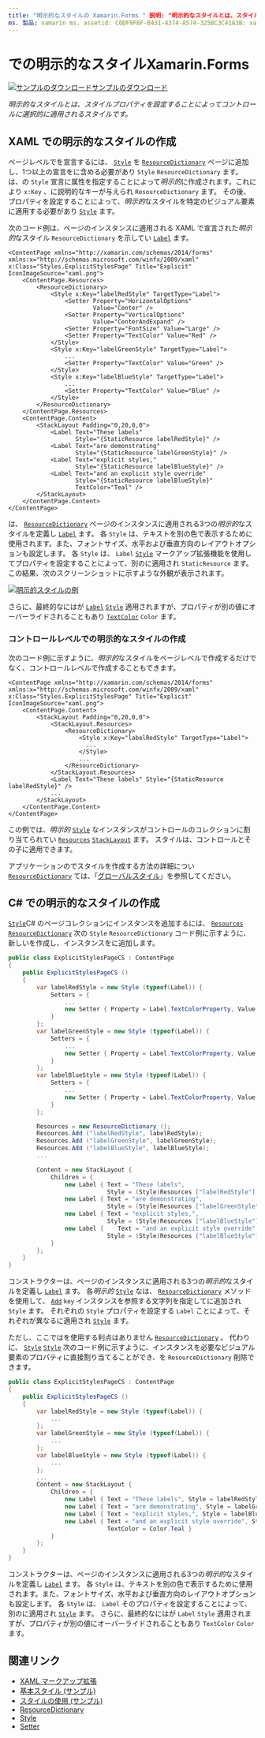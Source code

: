 ```yaml
---
title: "明示的なスタイルの Xamarin.Forms " 説明: "明示的なスタイルとは、スタイルプロパティを設定することによってコントロールに選択的に適用されるスタイルです。 この記事では、アプリケーションでの明示的なスタイルの使用方法について説明 Xamarin.Forms します。 "
ms. 製品: xamarin ms. assetid: C0DF9F8F-B431-4374-A574-325BC3C41A3B: xamarin-forms author: davidbritch ms. author: dabritch ms. date: 02/17/2016 no loc: [ Xamarin.Forms , Xamarin.Essentials ]
---
```


# <a name="explicit-styles-in-xamarinforms"></a>での明示的なスタイルXamarin.Forms

[![サンプルのダウンロード](~/media/shared/download.png)サンプルのダウンロード](https://docs.microsoft.com/samples/xamarin/xamarin-forms-samples/userinterface-styles-basicstyles)

_明示的なスタイルとは、スタイルプロパティを設定することによってコントロールに選択的に適用されるスタイルです。_

## <a name="create-an-explicit-style-in-xaml"></a>XAML での明示的なスタイルの作成

ページレベルでを宣言するには、 [`Style`](xref:Xamarin.Forms.Style) を [`ResourceDictionary`](xref:Xamarin.Forms.ResourceDictionary) ページに追加し、1つ以上の宣言をに含める必要があり `Style` `ResourceDictionary` ます。 は、の `Style` 宣言に属性を指定することによって*明示的*に作成されます。これにより `x:Key` 、に説明的なキーが与えられ `ResourceDictionary` ます。 その後、プロパティを設定することによって、*明示的*なスタイルを特定のビジュアル要素に適用する必要があり [`Style`](xref:Xamarin.Forms.NavigableElement.Style) ます。

次のコード例は、ページのインスタンスに適用される XAML で宣言された*明示的*なスタイル `ResourceDictionary` を示してい [`Label`](xref:Xamarin.Forms.Label) ます。

```xaml
<ContentPage xmlns="http://xamarin.com/schemas/2014/forms" xmlns:x="http://schemas.microsoft.com/winfx/2009/xaml" x:Class="Styles.ExplicitStylesPage" Title="Explicit" IconImageSource="xaml.png">
    <ContentPage.Resources>
        <ResourceDictionary>
            <Style x:Key="labelRedStyle" TargetType="Label">
                <Setter Property="HorizontalOptions"
                        Value="Center" />
                <Setter Property="VerticalOptions"
                        Value="CenterAndExpand" />
                <Setter Property="FontSize" Value="Large" />
                <Setter Property="TextColor" Value="Red" />
            </Style>
            <Style x:Key="labelGreenStyle" TargetType="Label">
                ...
                <Setter Property="TextColor" Value="Green" />
            </Style>
            <Style x:Key="labelBlueStyle" TargetType="Label">
                ...
                <Setter Property="TextColor" Value="Blue" />
            </Style>
        </ResourceDictionary>
    </ContentPage.Resources>
    <ContentPage.Content>
        <StackLayout Padding="0,20,0,0">
            <Label Text="These labels"
                   Style="{StaticResource labelRedStyle}" />
            <Label Text="are demonstrating"
                   Style="{StaticResource labelGreenStyle}" />
            <Label Text="explicit styles,"
                   Style="{StaticResource labelBlueStyle}" />
            <Label Text="and an explicit style override"
                   Style="{StaticResource labelBlueStyle}"
                   TextColor="Teal" />
        </StackLayout>
    </ContentPage.Content>
</ContentPage>
```

は、 [`ResourceDictionary`](xref:Xamarin.Forms.ResourceDictionary) ページのインスタンスに適用される3つの*明示的*なスタイルを定義し [`Label`](xref:Xamarin.Forms.Label) ます。 各 `Style` は、テキストを別の色で表示するために使用されます。また、フォントサイズ、水平および垂直方向のレイアウトオプションも設定します。 各 `Style` は、 `Label` [`Style`](xref:Xamarin.Forms.NavigableElement.Style) マークアップ拡張機能を使用してプロパティを設定することによって、別のに適用され `StaticResource` ます。 この結果、次のスクリーンショットに示すような外観が表示されます。

[![明示的スタイルの例](explicit-images/explicit-styles.png)](explicit-images/explicit-styles-large.png#lightbox)

さらに、最終的なにはが [`Label`](xref:Xamarin.Forms.Label) [`Style`](xref:Xamarin.Forms.Style) 適用されますが、プロパティが別の値にオーバーライドされることもあり [`TextColor`](xref:Xamarin.Forms.Label.TextColor) `Color` ます。

### <a name="create-an-explicit-style-at-the-control-level"></a>コントロールレベルでの明示的なスタイルの作成

次のコード例に示すように、*明示的*なスタイルをページレベルで作成するだけでなく、コントロールレベルで作成することもできます。

```xaml
<ContentPage xmlns="http://xamarin.com/schemas/2014/forms" xmlns:x="http://schemas.microsoft.com/winfx/2009/xaml" x:Class="Styles.ExplicitStylesPage" Title="Explicit" IconImageSource="xaml.png">
    <ContentPage.Content>
        <StackLayout Padding="0,20,0,0">
            <StackLayout.Resources>
                <ResourceDictionary>
                    <Style x:Key="labelRedStyle" TargetType="Label">
                      ...
                    </Style>
                    ...
                </ResourceDictionary>
            </StackLayout.Resources>
            <Label Text="These labels" Style="{StaticResource labelRedStyle}" />
            ...
        </StackLayout>
    </ContentPage.Content>
</ContentPage>
```

この例では、*明示的* [`Style`](xref:Xamarin.Forms.Style) なインスタンスがコントロールのコレクションに割り当てられてい [`Resources`](xref:Xamarin.Forms.VisualElement.Resources) [`StackLayout`](xref:Xamarin.Forms.StackLayout) ます。 スタイルは、コントロールとその子に適用できます。

アプリケーションのでスタイルを作成する方法の詳細につい [`ResourceDictionary`](xref:Xamarin.Forms.ResourceDictionary) ては、「[グローバルスタイル](~/xamarin-forms/user-interface/styles/application.md)」を参照してください。

## <a name="create-an-explicit-style-in-c35"></a>C&#35; での明示的なスタイルの作成

[`Style`](xref:Xamarin.Forms.Style)C# のページコレクションにインスタンスを追加するには、 [`Resources`](xref:Xamarin.Forms.VisualElement.Resources) [`ResourceDictionary`](xref:Xamarin.Forms.ResourceDictionary) 次の `Style` `ResourceDictionary` コード例に示すように、新しいを作成し、インスタンスをに追加します。

```csharp
public class ExplicitStylesPageCS : ContentPage
{
    public ExplicitStylesPageCS ()
    {
        var labelRedStyle = new Style (typeof(Label)) {
            Setters = {
                ...
                new Setter { Property = Label.TextColorProperty, Value = Color.Red    }
            }
        };
        var labelGreenStyle = new Style (typeof(Label)) {
            Setters = {
                ...
                new Setter { Property = Label.TextColorProperty, Value = Color.Green }
            }
        };
        var labelBlueStyle = new Style (typeof(Label)) {
            Setters = {
                ...
                new Setter { Property = Label.TextColorProperty, Value = Color.Blue }
            }
        };

        Resources = new ResourceDictionary ();
        Resources.Add ("labelRedStyle", labelRedStyle);
        Resources.Add ("labelGreenStyle", labelGreenStyle);
        Resources.Add ("labelBlueStyle", labelBlueStyle);
        ...

        Content = new StackLayout {
            Children = {
                new Label { Text = "These labels",
                            Style = (Style)Resources ["labelRedStyle"] },
                new Label { Text = "are demonstrating",
                            Style = (Style)Resources ["labelGreenStyle"] },
                new Label { Text = "explicit styles,",
                            Style = (Style)Resources ["labelBlueStyle"] },
                new Label {    Text = "and an explicit style override",
                            Style = (Style)Resources ["labelBlueStyle"], TextColor = Color.Teal }
            }
        };
    }
}
```

コンストラクターは、ページのインスタンスに適用される3つの*明示的*なスタイルを定義し [`Label`](xref:Xamarin.Forms.Label) ます。 各*明示的* [`Style`](xref:Xamarin.Forms.Style) なは、 [`ResourceDictionary`](xref:Xamarin.Forms.ResourceDictionary) メソッドを使用して、 [`Add`](xref:Xamarin.Forms.ResourceDictionary.Add(System.String,System.Object)) `key` インスタンスを参照する文字列を指定してに追加され `Style` ます。 それぞれの `Style` プロパティを設定する `Label` ことによって、それぞれが異なるに適用され [`Style`](xref:Xamarin.Forms.NavigableElement.Style) ます。

ただし、ここではを使用する利点はありません [`ResourceDictionary`](xref:Xamarin.Forms.ResourceDictionary) 。 代わりに、 [`Style`](xref:Xamarin.Forms.Style) [`Style`](xref:Xamarin.Forms.NavigableElement.Style) 次のコード例に示すように、インスタンスを必要なビジュアル要素のプロパティに直接割り当てることができ、を `ResourceDictionary` 削除できます。

```csharp
public class ExplicitStylesPageCS : ContentPage
{
    public ExplicitStylesPageCS ()
    {
        var labelRedStyle = new Style (typeof(Label)) {
            ...
        };
        var labelGreenStyle = new Style (typeof(Label)) {
            ...
        };
        var labelBlueStyle = new Style (typeof(Label)) {
            ...
        };
        ...
        Content = new StackLayout {
            Children = {
                new Label { Text = "These labels", Style = labelRedStyle },
                new Label { Text = "are demonstrating", Style = labelGreenStyle },
                new Label { Text = "explicit styles,", Style = labelBlueStyle },
                new Label { Text = "and an explicit style override", Style = labelBlueStyle,
                            TextColor = Color.Teal }
            }
        };
    }
}
```

コンストラクターは、ページのインスタンスに適用される3つの*明示的*なスタイルを定義し [`Label`](xref:Xamarin.Forms.Label) ます。 各 `Style` は、テキストを別の色で表示するために使用されます。また、フォントサイズ、水平および垂直方向のレイアウトオプションも設定します。 各 `Style` は、 `Label` そのプロパティを設定することによって、別のに適用され [`Style`](xref:Xamarin.Forms.NavigableElement.Style) ます。 さらに、最終的なにはが `Label` `Style` 適用されますが、プロパティが別の値にオーバーライドされることもあり `TextColor` `Color` ます。

## <a name="related-links"></a>関連リンク

- [XAML マークアップ拡張](~/xamarin-forms/xaml/xaml-basics/xaml-markup-extensions.md)
- [基本スタイル (サンプル)](https://docs.microsoft.com/samples/xamarin/xamarin-forms-samples/userinterface-styles-basicstyles)
- [スタイルの使用 (サンプル)](https://docs.microsoft.com/samples/xamarin/xamarin-forms-samples/workingwithstyles)
- [ResourceDictionary](xref:Xamarin.Forms.ResourceDictionary)
- [Style](xref:Xamarin.Forms.Style)
- [Setter](xref:Xamarin.Forms.Setter)
